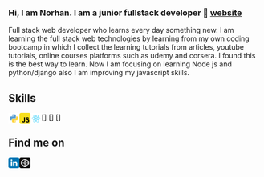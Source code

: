 ###  Hi, I am Norhan. I am a junior fullstack developer :rose: [website]
 Full stack web developer who learns every day something new. I am learning the full stack web technologies by learning from my own coding bootcamp in which I collect the learning tutorials from articles, youtube tutorials, online courses platforms such as udemy and corsera. I found this is the best way to learn. Now I am focusing on learning Node js and python/django also I am improving my javascript skills.
## Skills 
[<img align='left' width='22px' src='https://github.com/edent/SuperTinyIcons/blob/master/images/svg/python.svg' alt='python'/>] [<img align='left' width='22px' src='https://github.com/edent/SuperTinyIcons/blob/master/images/svg/javascript.svg' alt='javascript'/>] [<img align='left' width='22px' src='https://github.com/edent/SuperTinyIcons/blob/master/images/svg/react.svg' alt='react'/>]

## Find me on
[<img align='left' width='22px' src='https://github.com/edent/SuperTinyIcons/blob/master/images/svg/linkedin.svg' alt='linkedin'/>][linkedin]
[<img align='left' width='22px' src='https://github.com/edent/SuperTinyIcons/blob/master/images/svg/codepen.svg' alt='codepen'/>][codepen]

[website]: https://norhanms.github.io/
[linkedin]: https://www.linkedin.com/in/norhanms/
[codepen]: https://codepen.io/norhanms